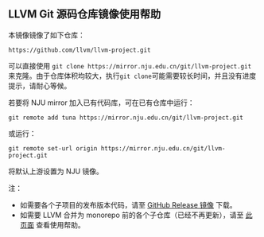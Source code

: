 
## LLVM Git 源码仓库镜像使用帮助

本镜像镜像了如下仓库：

```
https://github.com/llvm/llvm-project.git
```

可以直接使用 `git clone https://mirror.nju.edu.cn/git/llvm-project.git` 来克隆。由于仓库体积均较大，执行`git clone`可能需要较长时间，并且没有进度提示，请耐心等候。

若要将 NJU mirror 加入已有代码库，可在已有仓库中运行：

```
git remote add tuna https://mirror.nju.edu.cn/git/llvm-project.git
```

或运行：

```
git remote set-url origin https://mirror.nju.edu.cn/git/llvm-project.git
```

将默认上游设置为 NJU 镜像。


注：

* 如需要各个子项目的发布版本代码，请至 [GitHub Release 镜像](https://mirror.nju.edu.cn/github-release/llvm/llvm-project/) 下载。
* 如需要 LLVM 合并为 monorepo 前的各个子仓库（已经不再更新），请至 [此页面](/help/llvm/) 查看使用帮助。
